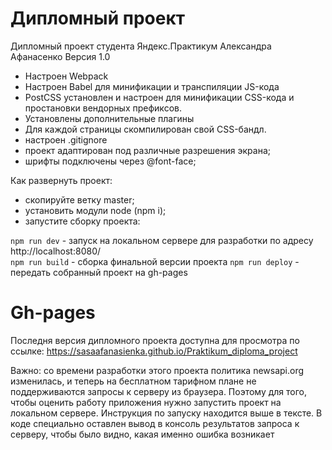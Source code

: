 # Дипломный проект 
Дипломный проект студента Яндекс.Практикум Александра Афанасенко
Версия 1.0

* Настроен Webpack
* Настроен Babel для минификации и транспиляции JS-кода
* PostCSS установлен и настроен для минификации CSS-кода и простановки вендорных префиксов.
* Установлены дополнительные плагины
* Для каждой страницы скомпилирован свой CSS-бандл.
* настроен .gitignore
* проект адаптирован под различные разрешения экрана;
* шрифты подключены через @font-face;

Как развернуть проект:
- скопируйте ветку master;
- установить модули node (npm i);
- запустите сборку проекта: 

`npm run dev` - запуск на локальном сервере для разработки по адресу http://localhost:8080/  
`npm run build` - сборка финальной версии проекта
`npm run deploy` - передать собранный проект на gh-pages

# Gh-pages 
Последня версия дипломного проекта доступна для просмотра  по ссылке:
https://sasaafanasienka.github.io/Praktikum_diploma_project

Важно: со времени разработки этого проекта политика newsapi.org изменилась, и теперь на бесплатном тарифном плане не поддерживаются запросы к серверу из браузера. Поэтому для того, чтобы оценить работу приложения нужно запустить проект на локальном сервере. Инструкция по запуску находится выше в тексте.
В коде специально оставлен вывод в консоль результатов запроса к серверу, чтобы было видно, какая именно ошибка возникает
